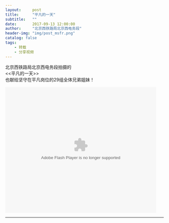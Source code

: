 ```yaml
---
layout:     post
title:      "平凡的一天"
subtitle:   ""
date:       2017-09-13 12:00:00
author:     "北京西铁路局北京西电务段"
header-img: "img/post_msfr.png"
catalog: false
tags:
    - 转载
    - 分享视频
---
```


北京西铁路局北京西电务段拍摄的  
<<平凡的一天>>  
也献给坚守在平凡岗位的29组全体兄弟姐妹！  

<embed src="https://imgcache.qq.com/tencentvideo_v1/playerv3/TPout.swf?max_age=86400&v=20161117&vid=k0358xnovu3&auto=0" allowFullScreen="true" quality="high" width="480" height="400" align="middle" allowScriptAccess="always" type="application/x-shockwave-flash">

------ 